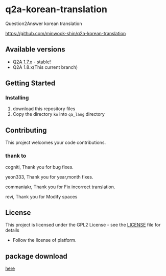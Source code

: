 # q2a-korean-translation

Question2Answer korean translation

<https://github.com/minwook-shin/q2a-korean-translation>


## Available versions

* [Q2A 1.7.x](https://github.com/minwook-shin/q2a-korean-translation/tree/1.7-backup) - stable!
* Q2A 1.8.x(This current branch)

## Getting Started

### Installing

1. download this repository files
1. Copy the directory ```ko``` into ```qa_lang``` directory

## Contributing

This project welcomes your code contributions.

### thank to

cogniti,		Thank you for bug fixes. 

yeon333,		Thank you for year,month fixes.

commaniakr,		Thank you for Fix incorrect translation.

revi,		Thank you for Modify spaces

## License

This project is licensed under the GPL2 License - see the [LICENSE]( 
LICENSE) file for details

* Follow the license of platform.

## package download

[here](https://github.com/minwook-shin/q2a-korean-translation/archive/master.zip)
